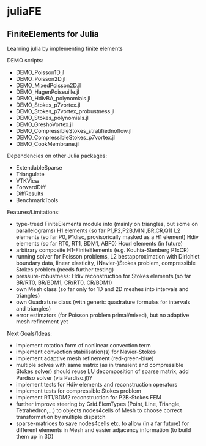 # juliaFE
FiniteElements for Julia
-------------------------

Learning julia by implementing finite elements

DEMO scripts:
- DEMO_Poisson1D.jl
- DEMO_Poisson2D.jl
- DEMO_MixedPoisson2D.jl
- DEMO_HagenPoiseuille.jl
- DEMO_HdivBA_polynomials.jl
- DEMO_Stokes_p7vortex.jl
- DEMO_Stokes_p7vortex_probustness.jl
- DEMO_Stokes_polynomials.jl
- DEMO_GreshoVortex.jl
- DEMO_CompressibleStokes_stratifiednoflow.jl
- DEMO_CompressibleStokes_p7vortex.jl
- DEMO_CookMembrane.jl


Dependencies on other Julia packages:
- ExtendableSparse
- Triangulate
- VTKView
- ForwardDiff
- DiffResults
- BenchmarkTools


Features/Limitations:
- type-treed FiniteElements module into (mainly on triangles, but some on parallelograms)
    H1 elements (so far P1,P2,P2B,MINI,BR,CR,Q1)
    L2 elements (so far P0, P1disc, provisorically masked as a H1 element)
    Hdiv elements (so far RT0, RT1, BDM1, ABF0)
    Hcurl elements (in future)
- arbitrary composite H1-FiniteElements (e.g. Kouhia-Stenberg P1xCR)
- running solver for Poisson problems, L2 bestapproximation with Dirichlet boundary data, linear elasticity, (Navier-)Stokes problem, compressible Stokes problem (needs further testing)
- pressure-robustness: Hdiv reconstruction for Stokes elements (so far BR/RT0, BR/BDM1, CR/RT0, CR/BDM1)
- own Mesh class (so far only for 1D and 2D meshes into intervals and triangles)
- own Quadrature class (with generic quadrature formulas for intervals and triangles)
- error estimators (for Poisson problem primal/mixed), but no adaptive mesh refinement yet


Next Goals/Ideas:
- implement rotation form of nonlinear convection term
- implement convection stabilisation(s) for Navier-Stokes
- implement adaptive mesh refinement (red-green-blue)
- multiple solves with same matrix (as in transient and compressible Stokes solver) should reuse LU decomposition of sparse matrix, add Pardiso solver (via Pardiso.jl)?
- implement tests for Hdiv elements and reconstruction operators 
- implement tests for compressible Stokes problem
- implement RT1/BDM2 reconstruction for P2B-Stokes FEM
- further improve steering by Grid.ElemTypes (Point, Line, Triangle, Tetrahedron,...)
to objects nodes4cells of Mesh to choose correct transformation by multiple dispatch
- sparse-matrices to save nodes4cells etc. to allow (in a far future) for different elements in Mesh and easier adjacency information (to build them up in 3D)
